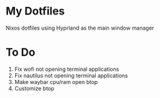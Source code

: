 # My Dotfiles
Nixos dotfiles using Hyprland as the main window manager

# To Do
1) Fix wofi not opening terminal applications
2) Fix nautilus not opening terminal applications
3) Make waybar cpu/ram open btop
4) Customize btop
